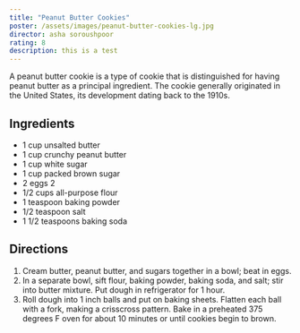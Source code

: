 ```yaml
---
title: "Peanut Butter Cookies"
poster: /assets/images/peanut-butter-cookies-lg.jpg
director: asha soroushpoor
rating: 8
description: this is a test
---
```


A peanut butter cookie is a type of cookie that is distinguished for having peanut butter as a principal ingredient. The cookie generally originated in the United States, its development dating back to the 1910s.

## Ingredients

- 1 cup unsalted butter
- 1 cup crunchy peanut butter
- 1 cup white sugar
- 1 cup packed brown sugar
- 2 eggs 2
- 1/2 cups all-purpose flour
- 1 teaspoon baking powder
- 1/2 teaspoon salt
- 1 1/2 teaspoons baking soda

## Directions

1. Cream butter, peanut butter, and sugars together in a bowl; beat in eggs.
2. In a separate bowl, sift flour, baking powder, baking soda, and salt; stir into butter mixture. Put dough in refrigerator for 1 hour.
3. Roll dough into 1 inch balls and put on baking sheets. Flatten each ball with a fork, making a crisscross pattern. Bake in a preheated 375 degrees F oven for about 10 minutes or until cookies begin to brown.
